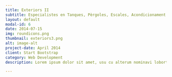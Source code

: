 ```yaml
---
title: Exteriors II
subtitle: Especialistes en Tanques, Pèrgoles, Escales, Acondicionament de Jardins, etc...
layout: default
modal-id: 6
date: 2014-07-15
img: roundicons.png
thumbnail: exteriors3.png
alt: image-alt
project-date: April 2014
client: Start Bootstrap
category: Web Development
description: Lorem ipsum dolor sit amet, usu cu alterum nominavi lobortis. At duo novum diceret. Tantas apeirian vix et, usu sanctus postulant inciderint ut, populo diceret necessitatibus in vim. Cu eum dicam feugiat noluisse.

---
```

